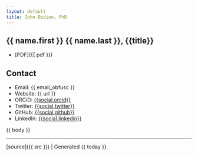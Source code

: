 ```yaml
---
layout: default
title: John Didion, PhD
---
```

## {{ name.first }} {{ name.last }}, {{title}} ##

* [PDF]({{ pdf }})

## Contact

* Email: {{ email_obfusc }}
* Website: {{ url }}
* ORCiD: [{{social.orcid}}](http://orcid.org/{{social.orcid}})
* Twitter: [{{social.twitter}}](http://twitter.com/{{social.twitter}})
* GitHub: [{{social.github}}](https://github.com/{{social.github}})
* LinkedIn: [{{social.linkedin}}](https://www.linkedin.com/in/{{social.linkedin}})

{{ body }}

---

[source]({{ src }}) |
Generated {{ today }}.
